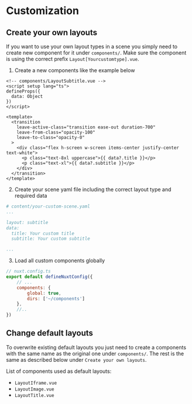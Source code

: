 # Customization

## Create your own layouts

If you want to use your own layout types in a scene you simply need to create new component for it under `components/`. Make sure the component is using the correct prefix `Layout[Yourcustomtype].vue`.

1. Create a new components like the example below

```vue
<!-- components/LayoutSubtitle.vue -->
<script setup lang="ts">
defineProps({
  data: Object
})
</script>

<template>
  <transition
    leave-active-class="transition ease-out duration-700"
    leave-from-class="opacity-100"
    leave-to-class="opacity-0"
  >
    <div class="flex h-screen w-screen items-center justify-center text-white">
      <p class="text-8xl uppercase">{{ data?.title }}</p>
      <p class="text-xl">{{ data?.subtitle }}</p>
    </div>
  </transition>
</template>

```

2. Create your scene yaml file including the correct layout type and required data

```yaml
# content/your-custom-scene.yaml
...

layout: subtitle
data:
  title: Your custom title
  subtitle: Your custom subtitle

...
```

3. Load all custom components globally
```js
// nuxt.config.ts
export default defineNuxtConfig({
    // ...
    components: {
        global: true,
        dirs: ['~/components']
    },
    //..
})

```

## Change default layouts

To overwrite existing default layouts you just need to create a components with the same name as the original one under `components/`. The rest is the same as described below under `Create your own layouts`.

List of components used as default layouts:
- `LayoutIframe.vue`
- `LayoutImage.vue`
- `LayoutTitle.vue`

